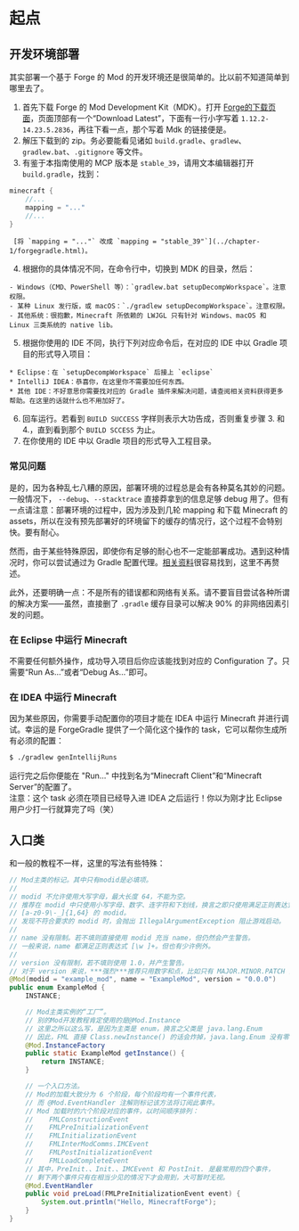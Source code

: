# 起点

## 开发环境部署
其实部署一个基于 Forge 的 Mod 的开发环境还是很简单的。比以前不知道简单到哪里去了。

  1. 首先下载 Forge 的 Mod Development Kit（MDK）。打开 [Forge的下载页面][ref-forge-home]，页面顶部有一个“Download Latest”，下面有一行小字写着 `1.12.2-14.23.5.2836`，再往下看一点，那个写着 Mdk 的链接便是。
  2. 解压下载到的 zip。务必要能看见诸如 `build.gradle`、`gradlew`、`gradlew.bat`、`.gitignore` 等文件。
  3. 有鉴于本指南使用的 MCP 版本是 `stable_39`，请用文本编辑器打开 `build.gradle`，找到：
  ```groovy
  minecraft {
      //...
      mapping = "..."
      //...
  }
  ```
     [将 `mapping = "..."` 改成 `mapping = "stable_39"`](../chapter-1/forgegradle.html)。
  4. 根据你的具体情况不同，在命令行中，切换到 MDK 的目录，然后：

    - Windows（CMD、PowerShell 等）：`gradlew.bat setupDecompWorkspace`。注意权限。
    - 某种 Linux 发行版，或 macOS：`./gradlew setupDecompWorkspace`。注意权限。
    - 其他系统：很抱歉，Minecraft 所依赖的 LWJGL 只有针对 Windows、macOS 和 Linux 三类系统的 native lib。
  5. 根据你使用的 IDE 不同，执行下列对应命令后，在对应的 IDE 中以 Gradle 项目的形式导入项目：

    * Eclipse：在 `setupDecompWorkspace` 后接上 `eclipse`
    * IntelliJ IDEA：恭喜你，在这里你不需要加任何东西。
    * 其他 IDE：不好意思你需要找对应的 Gradle 插件来解决问题，请查阅相关资料获得更多帮助。在这里的话就什么也不用加好了。
  6. 回车运行。若看到 `BUILD SUCCESS` 字样则表示大功告成，否则重复步骤 3. 和 4.，直到看到那个 `BUILD SCCESS` 为止。
  7. 在你使用的 IDE 中以 Gradle 项目的形式导入工程目录。

[ref-forge-home]: https://files.minecraftforge.net/

### 常见问题

是的，因为各种乱七八糟的原因，部署环境的过程总是会有各种莫名其妙的问题。一般情况下， `--debug`、`--stacktrace` 直接莽拿到的信息足够 debug 用了。但有一点请注意：部署环境的过程中，因为涉及到几轮 mapping 和下载 Minecraft 的 assets，所以在没有预先部署好的环境留下的缓存的情况行，这个过程不会特别快。要有耐心。

然而，由于某些特殊原因，即使你有足够的耐心也不一定能部署成功。遇到这种情况时，你可以尝试通过为 Gradle 配置代理。[相关资料][ref-zzzz-tutorial]很容易找到，这里不再赘述。  

此外，还要明确一点：不是所有的错误都和网络有关系。请不要盲目尝试各种所谓的解决方案——虽然，直接删了 `.gradle` 缓存目录可以解决 90% 的非网络因素引发的问题。

[ref-zzzz-tutorial]: https://fmltutor.ustc-zzzz.net/1.1-%E9%85%8D%E7%BD%AE%E4%BD%A0%E7%9A%84%E5%B7%A5%E4%BD%9C%E7%8E%AF%E5%A2%83.html#%E9%85%8D%E7%BD%AE%E5%B7%A5%E4%BD%9C%E7%8E%AF%E5%A2%83

### 在 Eclipse 中运行 Minecraft

不需要任何额外操作，成功导入项目后你应该能找到对应的 Configuration 了。只需要“Run As…”或者“Debug As…”即可。

### 在 IDEA 中运行 Minecraft

因为某些原因，你需要手动配置你的项目才能在 IDEA 中运行 Minecraft 并进行调试。幸运的是 ForgeGradle 提供了一个简化这个操作的 task，它可以帮你生成所有必须的配置：

```bash
$ ./gradlew genIntellijRuns
```

运行完之后你便能在 "Run…" 中找到名为“Minecraft Client”和“Minecraft Server”的配置了。  
注意：这个 task 必须在项目已经导入进 IDEA 之后运行！<black>你以为刚才比 Eclipse 用户少打一行就算完了吗（笑）</black>

## 入口类

和一般的教程不一样，这里的写法有些特殊：

```java
// Mod主类的标记。其中只有modid是必填项。
//
// modid 不允许使用大写字母，最大长度 64，不能为空。
// 推荐在 modid 中只使用小写字母、数字、连字符和下划线，换言之即只使用满足正则表达式
// [a-z0-9\-_]{1,64} 的 modid。
// 发现不符合要求的 modid 时，会抛出 IllegalArgumentException 阻止游戏启动。
//
// name 没有限制。若不填则直接使用 modid 充当 name，但仍然会产生警告。
// 一般来说，name 都满足正则表达式 [\w ]+。但也有少许例外。
//
// version 没有限制，若不填则使用 1.0，并产生警告。
// 对于 version 来说，***强烈***推荐只用数字和点，比如只有 MAJOR.MINOR.PATCH 的 SemVer。
@Mod(modid = "example_mod", name = "ExampleMod", version = "0.0.0")
public enum ExampleMod {
    INSTANCE;

    // Mod主类实例的“工厂”。
    // 别的Mod开发教程肯定使用的是@Mod.Instance
    // 这里之所以这么写，是因为主类是 enum，换言之父类是 java.lang.Enum
    // 因此，FML 直接 Class.newInstance() 的话会炸掉，java.lang.Enum 没有零参构造器
    @Mod.InstanceFactory
    public static ExampleMod getInstance() {
        return INSTANCE;
    }

    // 一个入口方法。
    // Mod的加载大致分为 6 个阶段，每个阶段均有一个事件代表，
    // 而 @Mod.EventHandler 注解则标记该方法将订阅此事件。
    // Mod 加载时的六个阶段对应的事件，以时间顺序排列：
    //    FMLConstructionEvent
    //    FMLPreInitializationEvent
    //    FMLInitializationEvent
    //    FMLInterModComms.IMCEvent
    //    FMLPostInitializationEvent
    //    FMLLoadCompleteEvent
    // 其中，PreInit.、Init.、IMCEvent 和 PostInit. 是最常用的四个事件，
    // 剩下两个事件只有在相当少见的情况下才会用到，大可暂时无视。
    @Mod.EventHandler
    public void preLoad(FMLPreInitializationEvent event) {
        System.out.println("Hello, MinecraftForge");
    }
}
```
